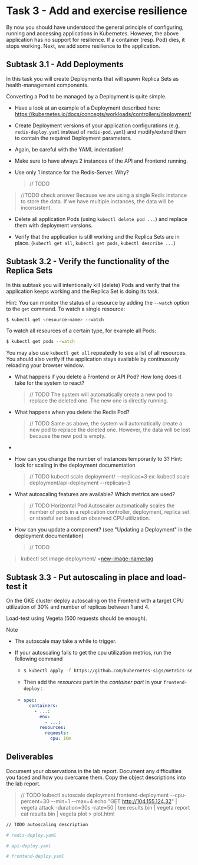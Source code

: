 # Task 3 - Add and exercise resilience

By now you should have understood the general principle of configuring, running and accessing applications in Kubernetes. However, the above application has no support for resilience. If a container (resp. Pod) dies, it stops working. Next, we add some resilience to the application.

## Subtask 3.1 - Add Deployments

In this task you will create Deployments that will spawn Replica Sets as health-management components.

Converting a Pod to be managed by a Deployment is quite simple.

  * Have a look at an example of a Deployment described here: <https://kubernetes.io/docs/concepts/workloads/controllers/deployment/>

  * Create Deployment versions of your application configurations (e.g. `redis-deploy.yaml` instead of `redis-pod.yaml`) and modify/extend them to contain the required Deployment parameters.

  * Again, be careful with the YAML indentation!

  * Make sure to have always 2 instances of the API and Frontend running. 

  * Use only 1 instance for the Redis-Server. Why?

    > // TODO
> //TODO check answer
> Because we are using a single Redis instance to store the data. If we have multiple instances, the data will be inconsistent.
  * Delete all application Pods (using `kubectl delete pod ...`) and replace them with deployment versions.

  * Verify that the application is still working and the Replica Sets are in place. (`kubectl get all`, `kubectl get pods`, `kubectl describe ...`)

## Subtask 3.2 - Verify the functionality of the Replica Sets

In this subtask you will intentionally kill (delete) Pods and verify that the application keeps working and the Replica Set is doing its task.

Hint: You can monitor the status of a resource by adding the `--watch` option to the `get` command. To watch a single resource:

```sh
$ kubectl get <resource-name> --watch
```

To watch all resources of a certain type, for example all Pods:

```sh
$ kubectl get pods --watch
```

You may also use `kubectl get all` repeatedly to see a list of all resources.  You should also verify if the application stays available by continuously reloading your browser window.

  * What happens if you delete a Frontend or API Pod? How long does it take for the system to react?
    > // TODO
    > The system will automatically create a new pod to replace the deleted one. The new one is directly running.
    
  * What happens when you delete the Redis Pod?

    > // TODO
    > Same as above, the system will automatically create a new pod to replace the deleted one.
    > However, the data will be lost because the new pod is empty.
  * 
  * How can you change the number of instances temporarily to 3? Hint: look for scaling in the deployment documentation

    > // TODO
    > kubectl scale deployment/<deployment-name> --replicas=3
    > ex: kubectl scale deployment/api-deployment --replicas=3
    
  * What autoscaling features are available? Which metrics are used?

    > // TODO
    > Horizontal Pod Autoscaler automatically scales the number of pods in a replication controller, deployment, 
    > replica set or stateful set based on observed CPU utilization.
    
  * How can you update a component? (see "Updating a Deployment" in the deployment documentation)

    > // TODO
> kubectl set image deployment/<deployment-name> <container-name>=<new-image-name:tag>

## Subtask 3.3 - Put autoscaling in place and load-test it

On the GKE cluster deploy autoscaling on the Frontend with a target CPU utilization of 30% and number of replicas between 1 and 4. 

Load-test using Vegeta (500 requests should be enough).

> [!NOTE]
>
> - The autoscale may take a while to trigger.
>
> - If your autoscaling fails to get the cpu utilization metrics, run the following command
>
>   - ```sh
>     $ kubectl apply -f https://github.com/kubernetes-sigs/metrics-server/releases/latest/download/components.yaml
>     ```
>
>   - Then add the *resources* part in the *container part* in your `frontend-deploy` :
>
>   - ```yaml
>     spec:
>       containers:
>         - ...:
>           env:
>             - ...:
>           resources:
>             requests:
>               cpu: 10m
>     ```
>

## Deliverables

Document your observations in the lab report. Document any difficulties you faced and how you overcame them. Copy the object descriptions into the lab report.

> // TODO
>  kubectl autoscale deployment frontend-deployment --cpu-percent=30 --min=1 --max=4
> echo "GET http://104.155.124.32" | vegeta attack -duration=30s -rate=50 | tee results.bin | vegeta report
> cat results.bin | vegeta plot > plot.html


```````sh
// TODO autoscaling description
```````

```yaml
# redis-deploy.yaml
```

```yaml
# api-deploy.yaml
```

```yaml
# frontend-deploy.yaml
```
